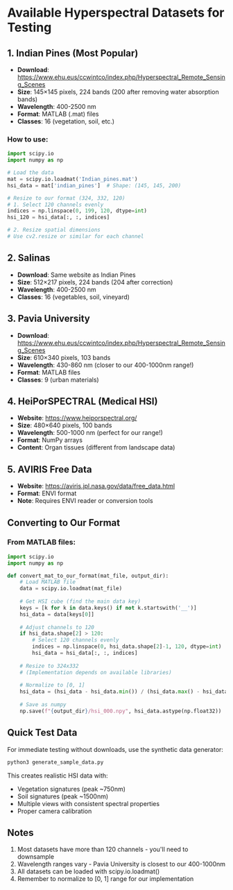 # Available Hyperspectral Datasets for Testing

## 1. **Indian Pines** (Most Popular)
- **Download**: https://www.ehu.eus/ccwintco/index.php/Hyperspectral_Remote_Sensing_Scenes
- **Size**: 145×145 pixels, 224 bands (200 after removing water absorption bands)
- **Wavelength**: 400-2500 nm
- **Format**: MATLAB (.mat) files
- **Classes**: 16 (vegetation, soil, etc.)

### How to use:
```python
import scipy.io
import numpy as np

# Load the data
mat = scipy.io.loadmat('Indian_pines.mat')
hsi_data = mat['indian_pines']  # Shape: (145, 145, 200)

# Resize to our format (324, 332, 120)
# 1. Select 120 channels evenly
indices = np.linspace(0, 199, 120, dtype=int)
hsi_120 = hsi_data[:, :, indices]

# 2. Resize spatial dimensions
# Use cv2.resize or similar for each channel
```

## 2. **Salinas**
- **Download**: Same website as Indian Pines
- **Size**: 512×217 pixels, 224 bands (204 after correction)
- **Wavelength**: 400-2500 nm
- **Classes**: 16 (vegetables, soil, vineyard)

## 3. **Pavia University**
- **Download**: https://www.ehu.eus/ccwintco/index.php/Hyperspectral_Remote_Sensing_Scenes
- **Size**: 610×340 pixels, 103 bands
- **Wavelength**: 430-860 nm (closer to our 400-1000nm range!)
- **Format**: MATLAB files
- **Classes**: 9 (urban materials)

## 4. **HeiPorSPECTRAL** (Medical HSI)
- **Website**: https://www.heiporspectral.org/
- **Size**: 480×640 pixels, 100 bands
- **Wavelength**: 500-1000 nm (perfect for our range!)
- **Format**: NumPy arrays
- **Content**: Organ tissues (different from landscape data)

## 5. **AVIRIS Free Data**
- **Website**: https://aviris.jpl.nasa.gov/data/free_data.html
- **Format**: ENVI format
- **Note**: Requires ENVI reader or conversion tools

## Converting to Our Format

### From MATLAB files:
```python
import scipy.io
import numpy as np

def convert_mat_to_our_format(mat_file, output_dir):
    # Load MATLAB file
    data = scipy.io.loadmat(mat_file)
    
    # Get HSI cube (find the main data key)
    keys = [k for k in data.keys() if not k.startswith('__')]
    hsi_data = data[keys[0]]
    
    # Adjust channels to 120
    if hsi_data.shape[2] > 120:
        # Select 120 channels evenly
        indices = np.linspace(0, hsi_data.shape[2]-1, 120, dtype=int)
        hsi_data = hsi_data[:, :, indices]
    
    # Resize to 324x332
    # (Implementation depends on available libraries)
    
    # Normalize to [0, 1]
    hsi_data = (hsi_data - hsi_data.min()) / (hsi_data.max() - hsi_data.min())
    
    # Save as numpy
    np.save(f"{output_dir}/hsi_000.npy", hsi_data.astype(np.float32))
```

## Quick Test Data

For immediate testing without downloads, use the synthetic data generator:
```bash
python3 generate_sample_data.py
```

This creates realistic HSI data with:
- Vegetation signatures (peak ~750nm)
- Soil signatures (peak ~1500nm)
- Multiple views with consistent spectral properties
- Proper camera calibration

## Notes

1. Most datasets have more than 120 channels - you'll need to downsample
2. Wavelength ranges vary - Pavia University is closest to our 400-1000nm
3. All datasets can be loaded with scipy.io.loadmat()
4. Remember to normalize to [0, 1] range for our implementation